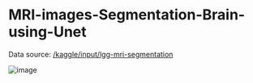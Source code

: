 # MRI-images-Segmentation-Brain-using-Unet
Data source: 
[/kaggle/input/lgg-mri-segmentation](https://www.kaggle.com/datasets/mateuszbuda/lgg-mri-segmentation)

![image](https://user-images.githubusercontent.com/30720494/222707642-501abac5-84ec-41e8-917e-78950bd125b4.png)
